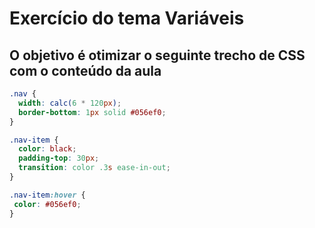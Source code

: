# Exercício do tema Variáveis

## O objetivo é otimizar o seguinte trecho de CSS com o conteúdo da aula

```scss
.nav {
  width: calc(6 * 120px);
  border-bottom: 1px solid #056ef0; 
}

.nav-item {
  color: black;
  padding-top: 30px;
  transition: color .3s ease-in-out; 
}

.nav-item:hover {
 color: #056ef0;
}

```
